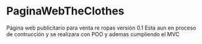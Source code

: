 # PaginaWebTheClothes
Página web publicitario para venta re ropas versión 0.1
Esta aun en proceso de contrucción y se realizara con POO y ademas cumpliendo el MVC
